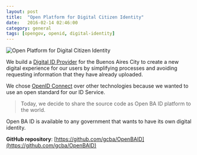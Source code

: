 ```yaml
---
layout: post
title:  "Open Platform for Digital Citizen Identity"
date:   2016-02-14 02:46:00
category: general
tags: [opengov, openid, digital-identity]
---
```


<img src="https://dl.dropboxusercontent.com/u/1147871/openbaid.png" class="center" alt="Open Platform for Digital Citizen Identity">

We build a [Digital ID Provider](https://id.buenosaires.gob.ar/) for the Buenos Aires City to create a new digital experience for our users by simplifying processes and avoiding requesting information that they have already uploaded.

We chose [OpenID Connect](http://openid.net/connect/) over other technologies because we wanted to use an open standard for our ID Service.

> Today, we decide to share the source code as Open BA ID platform to the world.

Open BA ID is available to any government that wants to have its own digital identity.

**GitHub repository**: [https://github.com/gcba/OpenBAID](https://github.com/gcba/OpenBAID)